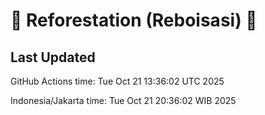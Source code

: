 
# 🌳 Reforestation (Reboisasi) 🌲

## Last Updated

GitHub Actions time: Tue Oct 21 13:36:02 UTC 2025

Indonesia/Jakarta time: Tue Oct 21 20:36:02 WIB 2025
